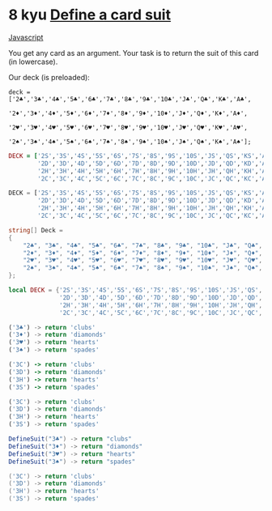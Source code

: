 # 8 kyu [Define a card suit](https://www.codewars.com/kata/5a360620f28b82a711000047)

<!-- START LANGUAGE_LINKS -->

[Javascript](./javascript.js)

<!-- END LANGUAGE_LINKS -->

You get any card as an argument. Your task is to return the suit of this card (in lowercase).

Our deck (is preloaded):
```javascript,c
deck = ['2♣','3♣','4♣','5♣','6♣','7♣','8♣','9♣','10♣','J♣','Q♣','K♣','A♣',
        '2♦','3♦','4♦','5♦','6♦','7♦','8♦','9♦','10♦','J♦','Q♦','K♦','A♦',
        '2♥','3♥','4♥','5♥','6♥','7♥','8♥','9♥','10♥','J♥','Q♥','K♥','A♥',
        '2♠','3♠','4♠','5♠','6♠','7♠','8♠','9♠','10♠','J♠','Q♠','K♠','A♠'];
```
```ruby
DECK = ['2S','3S','4S','5S','6S','7S','8S','9S','10S','JS','QS','KS','AS',
        '2D','3D','4D','5D','6D','7D','8D','9D','10D','JD','QD','KD','AD',
        '2H','3H','4H','5H','6H','7H','8H','9H','10H','JH','QH','KH','AH',
        '2C','3C','4C','5C','6C','7C','8C','9C','10C','JC','QC','KC','AC']
```
```python
DECK = ['2S','3S','4S','5S','6S','7S','8S','9S','10S','JS','QS','KS','AS',
        '2D','3D','4D','5D','6D','7D','8D','9D','10D','JD','QD','KD','AD',
        '2H','3H','4H','5H','6H','7H','8H','9H','10H','JH','QH','KH','AH',
        '2C','3C','4C','5C','6C','7C','8C','9C','10C','JC','QC','KC','AC']
```
```csharp
string[] Deck =
{
    "2♣", "3♣", "4♣", "5♣", "6♣", "7♣", "8♣", "9♣", "10♣", "J♣", "Q♣", "K♣", "A♣",
    "2♦", "3♦", "4♦", "5♦", "6♦", "7♦", "8♦", "9♦", "10♦", "J♦", "Q♦", "K♦", "A♦",
    "2♥", "3♥", "4♥", "5♥", "6♥", "7♥", "8♥", "9♥", "10♥", "J♥", "Q♥", "K♥", "A♥",
    "2♠", "3♠", "4♠", "5♠", "6♠", "7♠", "8♠", "9♠", "10♠", "J♠", "Q♠", "K♠", "A♠"
};
```
```lua
local DECK = {'2S','3S','4S','5S','6S','7S','8S','9S','10S','JS','QS','KS','AS',
              '2D','3D','4D','5D','6D','7D','8D','9D','10D','JD','QD','KD','AD',
              '2H','3H','4H','5H','6H','7H','8H','9H','10H','JH','QH','KH','AH',
              '2C','3C','4C','5C','6C','7C','8C','9C','10C','JC','QC','KC','AC'}
```

```javascript
('3♣') -> return 'clubs'
('3♦') -> return 'diamonds'
('3♥') -> return 'hearts'
('3♠') -> return 'spades'
```
```ruby
('3C') -> return 'clubs'
('3D') -> return 'diamonds'
('3H') -> return 'hearts'
('3S') -> return 'spades'
```
```python
('3C') -> return 'clubs'
('3D') -> return 'diamonds'
('3H') -> return 'hearts'
('3S') -> return 'spades'
```
```csharp
DefineSuit("3♣") -> return "clubs"
DefineSuit("3♦") -> return "diamonds"
DefineSuit("3♥") -> return "hearts"
DefineSuit("3♠") -> return "spades"
```
```lua
('3C') -> return 'clubs'
('3D') -> return 'diamonds'
('3H') -> return 'hearts'
('3S') -> return 'spades'
```